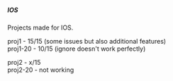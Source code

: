 ##### IOS
Projects made for IOS.

proj1 - 15/15 (some issues but also additional features)  
proj1-20 - 10/15 (ignore doesn't work perfectly)  

proj2 - x/15  
proj2-20 - not working  
